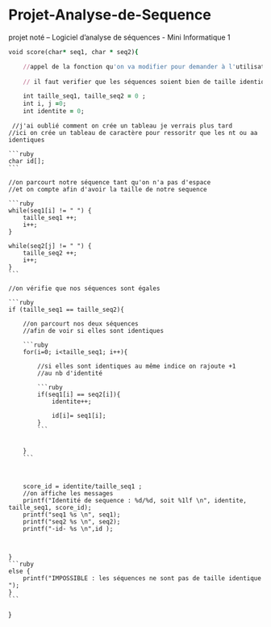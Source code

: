 # Projet-Analyse-de-Sequence
projet noté – Logiciel d’analyse de séquences - Mini Informatique 1 

```ruby
void score(char* seq1, char * seq2){

    //appel de la fonction qu'on va modifier pour demander à l'utilisateur le nom de ses 2 fichiers
    
    // il faut verifier que les séquences soient bien de taille identique

    int taille_seq1, taille_seq2 = 0 ;
    int i, j =0;
    int identite = 0;
```

     //j'ai oublié comment on crée un tableau je verrais plus tard
    //ici on crée un tableau de caractère pour ressoritr que les nt ou aa identiques
    
    ```ruby
    char id[];
    ```
    
    //on parcourt notre séquence tant qu'on n'a pas d'espace
    //et on compte afin d'avoir la taille de notre sequence

    ```ruby
    while(seq1[i] != " ") {
        taille_seq1 ++;
        i++;
    }

    while(seq2[j] != " ") {
        taille_seq2 ++;
        i++;
    }
    ```

    //on vérifie que nos séquences sont égales

    ```ruby
    if (taille_seq1 == taille_seq2){
        
        //on parcourt nos deux séquences
        //afin de voir si elles sont identiques

        ```ruby
        for(i=0; i<taille_seq1; i++){
                
            //si elles sont identiques au même indice on rajoute +1 
            //au nb d'identité

            ```ruby
            if(seq1[i] == seq2[i]){
                identite++;

                id[i]= seq1[i];
            }
            ```

            
        }
        ```



        score_id = identite/taille_seq1 ; 
        //on affiche les messages
        printf("Identité de sequence : %d/%d, soit %1lf \n", identite, taille_seq1, score_id);
        printf("seq1 %s \n", seq1);
        printf("seq2 %s \n", seq2);
        printf("-id- %s \n",id );
    


    }
    ```ruby
    else {
        printf("IMPOSSIBLE : les séquences ne sont pas de taille identique ");
    }
    ```

}
```